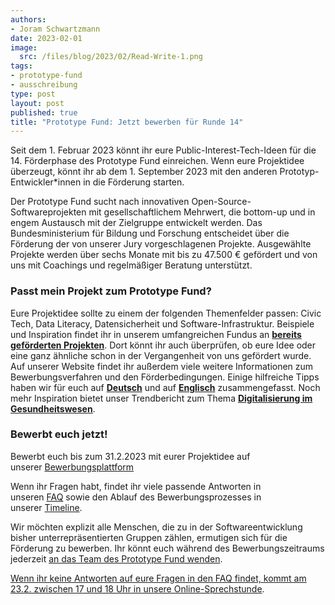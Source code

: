 ```yaml
---
authors:
- Joram Schwartzmann
date: 2023-02-01
image: 
  src: /files/blog/2023/02/Read-Write-1.png
tags:
- prototype-fund
- ausschreibung
type: post
layout: post
published: true
title: "Prototype Fund: Jetzt bewerben für Runde 14"
---
```

Seit dem 1. Februar 2023 könnt ihr eure Public-Interest-Tech-Ideen für die 14. Förderphase des Prototype Fund einreichen. Wenn eure Projektidee überzeugt, könnt ihr ab dem 1. September 2023 mit den anderen Prototyp-Entwickler\*innen in die Förderung starten.

Der Prototype Fund sucht nach innovativen Open-Source-Softwareprojekten mit gesellschaftlichem Mehrwert, die bottom-up und in engem Austausch mit der Zielgruppe entwickelt werden. Das Bundesministerium für Bildung und Forschung entscheidet über die Förderung der von unserer Jury vorgeschlagenen Projekte. Ausgewählte Projekte werden über sechs Monate mit bis zu 47.500 € gefördert und von uns mit Coachings und regelmäßiger Beratung unterstützt.

### Passt mein Projekt zum Prototype Fund?

Eure Projektidee sollte zu einem der folgenden Themenfelder passen: Civic Tech, Data Literacy, Datensicherheit und Software-Infrastruktur. Beispiele und Inspiration findet ihr in unserem umfangreichen Fundus an [__bereits geförderten Projekten__](https://prototypefund.de/projects/ "https://prototypefund.de/projects/"). Dort könnt ihr auch überprüfen, ob eure Idee oder eine ganz ähnliche schon in der Vergangenheit von uns gefördert wurde. Auf unserer Website findet ihr außerdem viele weitere Informationen zum Bewerbungsverfahren und den Förderbedingungen. Einige hilfreiche Tipps haben wir für euch auf [__Deutsch__](https://prototypefund.de/how-to-bewerben/ "https://prototypefund.de/how-to-bewerben/") und auf [__Englisch__](https://prototypefund.de/en/how-to-apply/ "https://prototypefund.de/en/how-to-apply/") zusammengefasst. Noch mehr Inspiration bietet unser Trendbericht zum Thema [__Digitalisierung im Gesundheitswesen__](https://prototypefund.de/wp-content/uploads/2022/12/14.-Trendreport.pdf "https://prototypefund.de/wp-content/uploads/2022/12/14.-Trendreport.pdf").

### Bewerbt euch jetzt!

Bewerbt euch bis zum 31.2.2023 mit eurer Projektidee auf unserer [Bewerbungsplattform](https://bewerbung.prototypefund.de/prototype-fund/)

Wenn ihr Fragen habt, findet ihr viele passende Antworten in unseren [FAQ](https://prototypefund.de/bewerbung/faq/) sowie den Ablauf des Bewerbungsprozesses in unserer [Timeline](https://prototypefund.de/bewerbung/timeline/).

Wir möchten explizit alle Menschen, die zu in der Softwareentwicklung bisher unterrepräsentierten Gruppen zählen, ermutigen sich für die Förderung zu bewerben. Ihr könnt euch während des Bewerbungszeitraums jederzeit [an das Team des Prototype Fund wenden](mailto:info@prototypefund.de "mailto:info@prototypefund.de").

[Wenn ihr keine Antworten auf eure Fragen in den FAQ findet, kommt am 23.2. zwischen 17 und 18 Uhr in unsere Online-Sprechstunde](https://meet.prototypefund.de/user/mar-rnr-eco-ftt).
